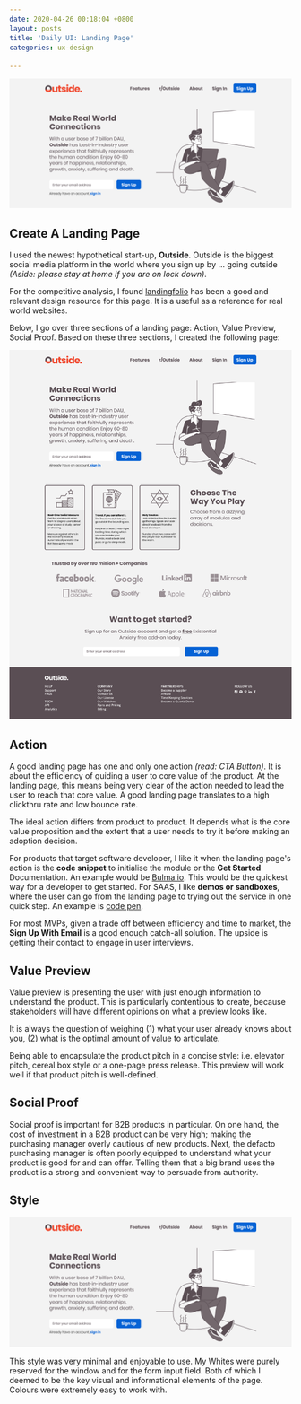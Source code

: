 ```yaml
---
date: 2020-04-26 00:18:04 +0800
layout: posts
title: 'Daily UI: Landing Page'
categories: ux-design

---
```

![](/uploads/landing-pages-preview-1.png)

## Create A Landing Page

I used the newest hypothetical start-up, **Outside**. Outside is the biggest social media platform in the world where you sign up by ... going outside _(Aside: please stay at home if you are on lock down)_.

For the competitive analysis, I found [landingfolio](https://www.landingfolio.com/inspiration/landing-page?offset=2 "landingfolio inspiration") has been a good and relevant design resource for this page. It is a useful as a reference for real world websites. 

Below, I go over three sections of a landing page: Action, Value Preview, Social Proof. Based on these three sections, I created the following page:

![](/uploads/outside-landing.png)

## Action

A good landing page has one and only one action _(read: CTA Button)_. It is about the efficiency of guiding a user to core value of the product. At the landing page, this means being very clear of the action needed to lead the user to reach that core value. A good landing page translates to a high clickthru rate and low bounce rate.

The ideal action differs from product to product. It depends what is the core value proposition and the extent that a user needs to try it before making an adoption decision.

For products that target software developer, I like it when the landing page's action is the **code snippet** to initialise the module or the **Get Started** Documentation. An example would be [Bulma.io](https://bulma.io/). This would be the quickest way for a developer to get started. For SAAS, I like **demos or sandboxes**, where the user can go from the landing page to trying out the service in one quick step. An example is [code pen](https://codepen.io/).

For most MVPs, given a trade off between efficiency and time to market, the **Sign Up With Email** is a good enough catch-all solution. The upside is getting their contact to engage in user interviews.

## Value Preview

Value preview is presenting the user with just enough information to understand the product. This is particularly contentious to create, because stakeholders will have different opinions on what a preview looks like. 

It is always the question of weighing (1) what your user already knows about you, (2) what is the optimal amount of value to articulate. 

Being able to encapsulate the product pitch in a concise style: i.e. elevator pitch, cereal box style or a one-page press release. This preview will work well if that product pitch is well-defined.

## Social Proof

Social proof is important for B2B products in particular. On one hand, the cost of investment in a B2B product can be very high; making the purchasing manager overly cautious of new products. Next, the defacto purchasing manager is often poorly equipped to understand what your product is good for and can offer. Telling them that a big brand uses the product is a strong and convenient way to persuade from authority.

## Style

![](/uploads/landing-pages-preview-1.png)

This style was very minimal and enjoyable to use. My Whites were purely reserved for the window and for the form input field. Both of which I deemed to be the key visual and informational elements of the page. Colours were extremely easy to work with.